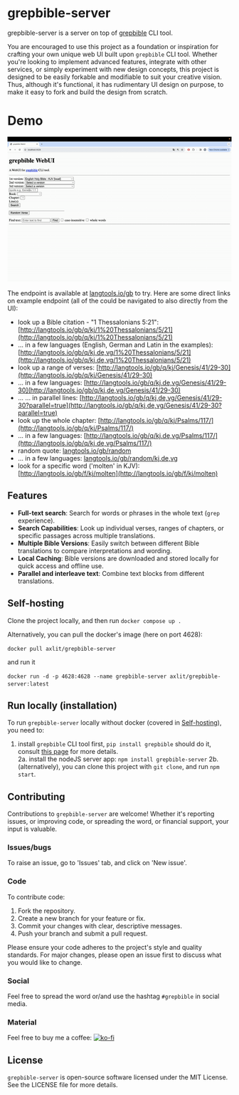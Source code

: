 # grepbible-server

grepbible-server is a server on top of [grepbible](https://github.com/maxlit/grepbible) CLI tool.

You are encouraged to use this project as a foundation or inspiration for crafting your own unique web UI built upon `grepbible` CLI tool. Whether you're looking to implement advanced features, integrate with other services, or simply experiment with new design concepts, this project is designed to be easily forkable and modifiable to suit your creative vision. Thus, although it's functional, it has rudimentary UI design on purpose, to make it easy to fork and build the design from scratch.

# Demo 

![demo](./demo/240404_gbib_demo.gif)

The endpoint is available at [langtools.io/gb](https://langtools.io/gb) to try.
Here are some direct links on example endpoint (all of the could be navigated to also directly from the UI):
- look up a Bible citation - "1 Thessalonians 5:21": [http://langtools.io/gb/q/kj/1%20Thessalonians/5/21](http://langtools.io/gb/q/kj/1%20Thessalonians/5/21)
- ... in a few languages (English, German and Latin in the examples): [http://langtools.io/gb/q/kj,de,vg/1%20Thessalonians/5/21](http://langtools.io/gb/q/kj,de,vg/1%20Thessalonians/5/21)
- look up a range of verses: [http://langtools.io/gb/q/kj/Genesis/41/29-30](http://langtools.io/gb/q/kj/Genesis/41/29-30)
- ... in a few languages: [http://langtools.io/gb/q/kj,de,vg/Genesis/41/29-30](http://langtools.io/gb/q/kj,de,vg/Genesis/41/29-30)
- ... ... in parallel lines: [http://langtools.io/gb/q/kj,de,vg/Genesis/41/29-30?parallel=true](http://langtools.io/gb/q/kj,de,vg/Genesis/41/29-30?parallel=true)
- look up the whole chapter: [http://langtools.io/gb/q/kj/Psalms/117/](http://langtools.io/gb/q/kj/Psalms/117/)
- ... in a few languages: [http://langtools.io/gb/q/kj,de,vg/Psalms/117/](http://langtools.io/gb/q/kj,de,vg/Psalms/117/)
- random quote: [langtools.io/gb/random](https://langtools.io/gb/random)
- ... in a few languages: [langtools.io/gb/random/kj,de,vg](https://langtools.io/gb/random/kj,de,vg)
- look for a specific word ('molten' in KJV): [http://langtools.io/gb/f/kj/molten](http://langtools.io/gb/f/kj/molten)

## Features

- **Full-text search**: Search for words or phrases in the whole text (`grep` experience).
- **Search Capabilities**: Look up individual verses, ranges of chapters, or specific passages across multiple translations.
- **Multiple Bible Versions**: Easily switch between different Bible translations to compare interpretations and wording.
- **Local Caching**: Bible versions are downloaded and stored locally for quick access and offline use.
- **Parallel and interleave text**: Combine text blocks from different translations.

## Self-hosting

Clone the project locally, and then run
`docker compose up .`

Alternatively, you can pull the docker's image (here on port 4628):

`docker pull axlit/grepbible-server`

and run it 

`docker run -d -p 4628:4628 --name grepbible-server axlit/grepbible-server:latest`

## Run locally (installation)

To run `grepbible-server` locally without docker (covered in [Self-hosting](#self-hosting)), you need to:  
1. install `grepbible` CLI tool first, `pip install grepbible` should do it, consult [this page](https://github.com/maxlit/grepbible?tab=readme-ov-file#installation)  for more details.  
2a. install the nodeJS server app: `npm install grepbible-server`
2b. (alternatively), you can clone this project with `git clone`, and run `npm start`.

## Contributing

Contributions to `grepbible-server` are welcome! Whether it's reporting issues, or improving code, or spreading the word, or financial support, your input is valuable.  

### Issues/bugs

To raise an issue, go to 'Issues' tab, and click on 'New issue'.

### Code

To contribute code:

1. Fork the repository.
2. Create a new branch for your feature or fix.
3. Commit your changes with clear, descriptive messages.
4. Push your branch and submit a pull request.

Please ensure your code adheres to the project's style and quality standards. For major changes, please open an issue first to discuss what you would like to change.

### Social

Feel free to spread the word or/and use the hashtag `#grepbible` in social media.

### Material

Feel free to buy me a coffee: [![ko-fi](https://ko-fi.com/img/githubbutton_sm.svg)](https://ko-fi.com/J3J1VEX6J)

## License

`grepbible-server` is open-source software licensed under the MIT License. See the LICENSE file for more details.